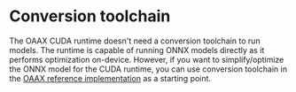 # Conversion toolchain

The OAAX CUDA runtime doesn't need a conversion toolchain to run models. The runtime is capable of running ONNX models directly as it performs optimization on-device. However, if you want to simplify/optimize the ONNX model for the CUDA runtime, you can use conversion toolchain in the [OAAX reference implementation](https://github.com/OAAX-standard/reference-implementation/tree/main/conversion-toolchain) as a starting point.